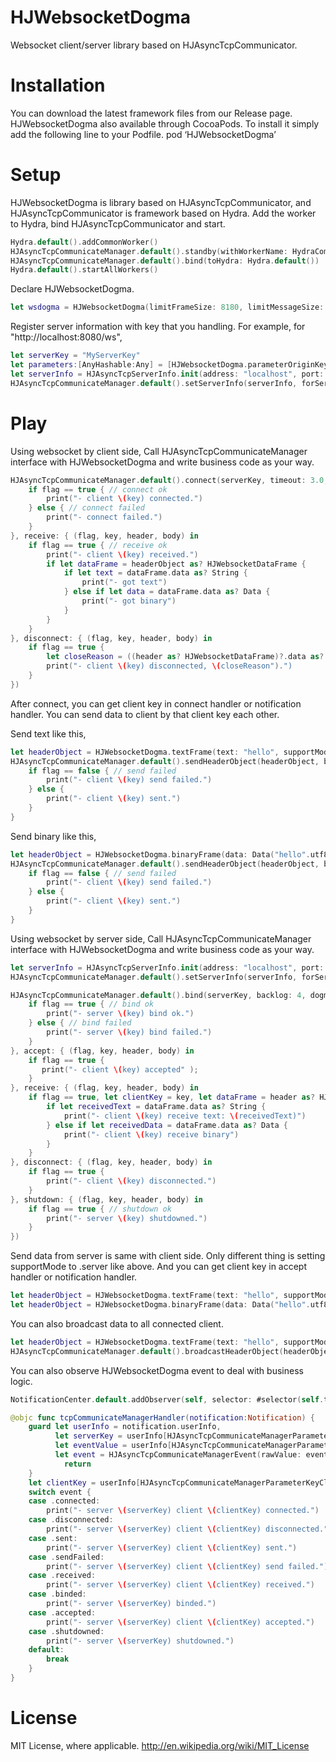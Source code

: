 HJWebsocketDogma
============

Websocket client/server library based on HJAsyncTcpCommunicator.

# Installation

You can download the latest framework files from our Release page.
HJWebsocketDogma also available through CocoaPods. To install it simply add the following line to your Podfile.
pod ‘HJWebsocketDogma’

# Setup

HJWebsocketDogma is library based on HJAsyncTcpCommunicator, and HJAsyncTcpCommunicator is framework based on Hydra.
Add the worker to Hydra, bind HJAsyncTcpCommunicator and start.

```swift
Hydra.default().addCommonWorker()
HJAsyncTcpCommunicateManager.default().standby(withWorkerName: HydraCommonWorkerName)
HJAsyncTcpCommunicateManager.default().bind(toHydra: Hydra.default())
Hydra.default().startAllWorkers()
```

Declare HJWebsocketDogma.

```swift
let wsdogma = HJWebsocketDogma(limitFrameSize: 8180, limitMessageSize: 1024*1024*10)
```

Register server information with key that you handling.
For example, for "http://localhost:8080/ws",

```swift
let serverKey = "MyServerKey"
let parameters:[AnyHashable:Any] = [HJWebsocketDogma.parameterOriginKey:"http://localhost:8080/ws, HJWebsocketDogma.parameterEndpointKey:"ws"];
let serverInfo = HJAsyncTcpServerInfo.init(address: "localhost", port: 8080, parameters: parameters)
HJAsyncTcpCommunicateManager.default().setServerInfo(serverInfo, forServerKey: serverKey)
```

# Play

Using websocket by client side,
Call HJAsyncTcpCommunicateManager interface with HJWebsocketDogma and write business code as your way.

```swift
HJAsyncTcpCommunicateManager.default().connect(serverKey, timeout: 3.0, dogma: wsdogma, connect: { (flag, key, header, body) in
    if flag == true { // connect ok
        print("- client \(key) connected.")
    } else { // connect failed
        print("- connect failed.")
    }
}, receive: { (flag, key, header, body) in
    if flag == true { // receive ok
        print("- client \(key) received.")
        if let dataFrame = headerObject as? HJWebsocketDataFrame {
            if let text = dataFrame.data as? String {
                print("- got text")
            } else if let data = dataFrame.data as? Data {
                print("- got binary")
            }
        }
    }
}, disconnect: { (flag, key, header, body) in
    if flag == true {
        let closeReason = ((header as? HJWebsocketDataFrame)?.data as? String) ?? "done"
        print("- client \(key) disconnected, \(closeReason").")
    }
})
```

After connect, you can get client key in connect handler or notification handler.
You can send data to client by that client key each other.

Send text like this,

```swift
let headerObject = HJWebsocketDogma.textFrame(text: "hello", supportMode: .client)
HJAsyncTcpCommunicateManager.default().sendHeaderObject(headerObject, bodyObject: nil, toClientKey: clientKey) { (flag, key, header, body) in
    if flag == false { // send failed
        print("- client \(key) send failed.")
    } else {
        print("- client \(key) sent.")
    }   
}
```

Send binary like this,

```swift
let headerObject = HJWebsocketDogma.binaryFrame(data: Data("hello".utf8), supportMode: .client)
HJAsyncTcpCommunicateManager.default().sendHeaderObject(headerObject, bodyObject: nil, toClientKey: serverKey) { (flag, key, header, body) in
    if flag == false { // send failed
        print("- client \(key) send failed.")
    } else {
        print("- client \(key) sent.")
    }   
}
```

Using websocket by server side,
Call HJAsyncTcpCommunicateManager interface with HJWebsocketDogma and write business code as your way.

```swift
let serverInfo = HJAsyncTcpServerInfo.init(address: "localhost", port: 8080)
HJAsyncTcpCommunicateManager.default().setServerInfo(serverInfo, forServerKey: serverKey)

HJAsyncTcpCommunicateManager.default().bind(serverKey, backlog: 4, dogma: wsdogma, bind: { (flag, key, header, body) in
    if flag == true { // bind ok
        print("- server \(key) bind ok.")
    } else { // bind failed
        print("- server \(key) bind failed.")
    }
}, accept: { (flag, key, header, body) in
    if flag == true {
       print("- client \(key) accepted" );
    }
}, receive: { (flag, key, header, body) in
    if flag == true, let clientKey = key, let dataFrame = header as? HJWebsocketDataFrame { // receive ok
        if let receivedText = dataFrame.data as? String {
            print("- client \(key) receive text: \(receivedText)")
        } else if let receivedData = dataFrame.data as? Data {
            print("- client \(key) receive binary")
        }
    }
}, disconnect: { (flag, key, header, body) in
    if flag == true {
        print("- client \(key) disconnected.")
    }
}, shutdown: { (flag, key, header, body) in
    if flag == true { // shutdown ok
        print("- server \(key) shutdowned.")
    }
})
```

Send data from server is same with client side.
Only different thing is setting supportMode to .server like above.
And you can get client key in accept handler or notification handler.

```swift
let headerObject = HJWebsocketDogma.textFrame(text: "hello", supportMode: .server)
let headerObject = HJWebsocketDogma.binaryFrame(data: Data("hello".utf8), supportMode: .server)
```

You can also broadcast data to all connected client.

```swift
let headerObject = HJWebsocketDogma.textFrame(text: "hello", supportMode: .server)
HJAsyncTcpCommunicateManager.default().broadcastHeaderObject(headerObject, bodyObject: nil, toServerKey: serverKey)
```

You can also observe HJWebsocketDogma event to deal with business logic.

```swift
NotificationCenter.default.addObserver(self, selector: #selector(self.tcpCommunicateManagerHandler(notification:)), name: NSNotification.Name(rawValue: HJAsyncTcpCommunicateManagerNotification), object: nil)
```

```swift
@objc func tcpCommunicateManagerHandler(notification:Notification) {
    guard let userInfo = notification.userInfo,
          let serverKey = userInfo[HJAsyncTcpCommunicateManagerParameterKeyServerKey] as? String,
          let eventValue = userInfo[HJAsyncTcpCommunicateManagerParameterKeyEvent] as? Int,
          let event = HJAsyncTcpCommunicateManagerEvent(rawValue: eventValue) else {
            return
    }
    let clientKey = userInfo[HJAsyncTcpCommunicateManagerParameterKeyClientKey] as? String ?? "--"
    switch event {
    case .connected:
        print("- server \(serverKey) client \(clientKey) connected.")
    case .disconnected:
        print("- server \(serverKey) client \(clientKey) disconnected.")
    case .sent:
        print("- server \(serverKey) client \(clientKey) sent.")
    case .sendFailed:
        print("- server \(serverKey) client \(clientKey) send failed.")
    case .received:
        print("- server \(serverKey) client \(clientKey) received.")
    case .binded:
        print("- server \(serverKey) binded.")
    case .accepted:
        print("- server \(serverKey) client \(clientKey) accepted.")
    case .shutdowned:
        print("- server \(serverKey) shutdowned.")
    default:
        break
    }
}
```

# License

MIT License, where applicable. http://en.wikipedia.org/wiki/MIT_License
